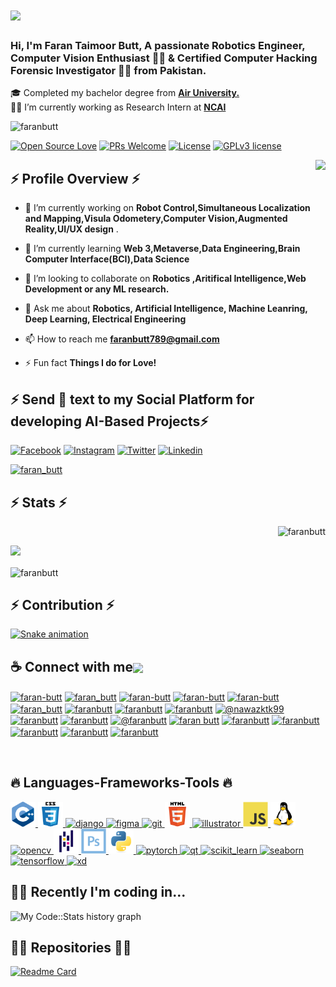 <!-- ### <img src="https://github.com/rajput2107/rajput2107/blob/master/Assets/Hi.gif" width="29px"> Hello world!&nbsp;<img src="https://github.com/rajput2107/rajput2107/blob/master/Assets/Earth.gif" width="24px">
<em>I am a 4th Year undergraduate student from <a href="https://jaipur.manipal.edu/"><b>Manipal University Jaipur</b></a>. From very early on in my life, I started to fall in love with technology 😍 This love has helped me develop a very good technological mindset <img src="https://github.com/rajput2107/rajput2107/blob/master/Assets/PC.gif" height="20px"/>, and given me the curiosity to learn more. I firmly believe that **no amount of knowledge <img src="https://github.com/rajput2107/rajput2107/blob/master/Assets/Rocket.gif" height="18px"> is enough knowledge**. 🧠</em>
 <br/> -->

<h1 align="left">
  <a href="https://git.io/typing-svg">
    <img src="https://readme-typing-svg.herokuapp.com/?lines=Hi+There!+👋;+Myself+Faran+Butt!;&center=true&size=30">
  </a></h1><!-- <h1 >Hi 👋, I'm Faran Taimoor Butt</h1> -->
<p align="left">
  <h3>Hi, I'm Faran Taimoor Butt, A passionate Robotics Engineer, Computer Vision Enthusiast 👨‍💻 &  Certified Computer Hacking Forensic Investigator 🦸‍♂️ from Pakistan.</h3>
  🎓 Completed my bachelor degree from <a href="https://www.au.edu.pk/"><b> Air University.</b></a>
  <br>
  🧑‍💼 I’m currently working as Research Intern at <a href="https://naci.nust.edu.pk/"><b> NCAI</b> </a>
  <br></p>
  
<p align="left"> <img src="https://komarev.com/ghpvc/?username=faranbutt&label=Profile%20views&color=orange&style=flat" alt="faranbutt" /> </p>

[![Open Source Love](https://badges.frapsoft.com/os/v2/open-source.svg?v=102)](https://github.com/raselhasandurjoy/Artificial-Intelligence-Engineer-Roadmap-AI)
[![PRs Welcome](https://img.shields.io/badge/PRs-welcome-brightgreen.svg?style=flat-square)](http://makeapullrequest.com)
[![License](https://img.shields.io/badge/License-Apache%202.0-blue.svg)](https://opensource.org/licenses/Apache-2.0)
[![GPLv3 license](https://img.shields.io/badge/License-GPLv3-blue.svg)](http://perso.crans.org/besson/LICENSE.html)

<img align="right" src="https://github.com/rajput2107/rajput2107/blob/master/Assets/Developer.gif"/>
<!-- <p align="left"> <a href="https://github.com/ryo-ma/github-profile-trophy"><img src="https://github-profile-trophy.vercel.app/?username=aliktk" alt="aliktk" /></a> </p> -->
<h2 align="left">⚡ Profile Overview ⚡</h2>

- 🔭 I’m currently working on <b>Robot Control,Simultaneous Localization and Mapping,Visula Odometery,Computer Vision,Augmented Reality,UI/UX design</b> .

- 🌱 I’m currently learning **Web 3,Metaverse,Data Engineering,Brain Computer Interface(BCI),Data Science**

- 👯 I’m looking to collaborate on **Robotics ,Aritifical Intelligence,Web Development or any ML research.**

- 💬 Ask me about **Robotics, Artificial Intelligence, Machine Leanring, Deep Learning, Electrical Engineering**

- 📫 How to reach me **faranbutt789@gmail.com**

- ⚡ Fun fact **Things I do for Love!**

<h2>⚡ Send 💬 text to my Social Platform for developing AI-Based Projects⚡</h2>

[![Facebook](https://img.shields.io/badge/Facebook-1877F2?style=for-the-badge&logo=facebook&logoColor=white)](https://www.facebook.com/faran.butt.946)
[![Instagram](https://img.shields.io/badge/Instagram-E4405F?style=for-the-badge&logo=instagram&logoColor=white)](https://www.instagram.com/faran.buttt/)
[![Twitter](https://img.shields.io/badge/Twitter-1DA1F2?style=for-the-badge&logo=twitter&logoColor=white)](https://twitter.com/faranbutt789)
[![Linkedin](https://img.shields.io/badge/LinkedIn-0077B5?style=for-the-badge&logo=linkedin&logoColor=white)](https://www.linkedin.com/in/faranbutt/)

<p align="left"> <a href="https://twitter.com/faranbutt789" target="blank"><img src="https://img.shields.io/twitter/follow/faran_butt?logo=twitter&style=for-the-badge" alt="faran_butt" /></a> </p>
<h2 align="left">⚡ Stats ⚡</h2>
<p align = "right"><img align="right" src="https://github-readme-stats.vercel.app/api/top-langs?username=faranbutt&&show_icons=true&theme=radical" alt="faranbutt" /></p>
 </br>
<p> <img align="centre" src="https://github-readme-stats.vercel.app/api?username=faranbutt&&show_icons=true&theme=radical" /> </p>
 
<p><img align="center" src="https://github-readme-streak-stats.herokuapp.com/?user=faranbutt&show_icons=true&theme=radical" alt="faranbutt" /></p>
<div>
<h2 align="left">⚡ Contribution ⚡</h2>
<a href="https://github.com/faranbutt"><img alt="Snake animation" src="https://github.com/faranbutt/faran-butt/blob/main/github-user-contribution.svg"/></a>
</div>
<h2>☕ Connect with me<img align="center" src="https://github.com/rajput2107/rajput2107/blob/master/Assets/Handshake.gif" height="33px" /></h2> 
<a href="https://www.python.org/" target="_blank">
  <p align="left">
<a href="https://www.linkedin.com/in/faranbutt/" target="blank"><img align="center" src="https://raw.githubusercontent.com/rahuldkjain/github-profile-readme-generator/master/src/images/icons/Social/linked-in-alt.svg" alt="faran-butt" height="30" width="40" /></a>
<a href="https://twitter.com/faranbutt789" target="blank"><img align="center" src="https://raw.githubusercontent.com/rahuldkjain/github-profile-readme-generator/master/src/images/icons/Social/twitter.svg" alt="faran_butt" height="30" width="40" /></a>
<a href="https://stackoverflow.com/users/20778390/faran-butt" target="blank"><img align="center" src="https://raw.githubusercontent.com/rahuldkjain/github-profile-readme-generator/master/src/images/icons/Social/stack-overflow.svg" alt="faran-butt" height="30" width="40" /></a>
<a href="https://www.kaggle.com/farantaimoorbutt" target="blank"><img align="center" src="https://raw.githubusercontent.com/rahuldkjain/github-profile-readme-generator/master/src/images/icons/Social/kaggle.svg" alt="faran-butt" height="30" width="40" /></a>
<a href="https://www.facebook.com/faran.butt.946" target="blank"><img align="center" src="https://raw.githubusercontent.com/rahuldkjain/github-profile-readme-generator/master/src/images/icons/Social/facebook.svg" alt="faran-butt" height="30" width="40" /></a>
<a href="https://www.instagram.com/faran.buttt/" target="blank"><img align="center" src="https://raw.githubusercontent.com/rahuldkjain/github-profile-readme-generator/master/src/images/icons/Social/instagram.svg" alt="faran_butt" height="30" width="40" /></a>
<a href="https://dribbble.com/faranbutt789?onboarding=true" target="blank"><img align="center" src="https://raw.githubusercontent.com/rahuldkjain/github-profile-readme-generator/master/src/images/icons/Social/dribbble.svg" alt="faranbutt" height="30" width="40" /></a>
<a href="https://codepen.io/faranbutt" target="blank"><img align="center" src="https://raw.githubusercontent.com/rahuldkjain/github-profile-readme-generator/master/src/images/icons/Social/codepen.svg" alt="faranbutt" height="30" width="40" /></a>
<a href="https://dev.to/faranbutt" target="blank"><img align="center" src="https://raw.githubusercontent.com/rahuldkjain/github-profile-readme-generator/master/src/images/icons/Social/devto.svg" alt="faranbutt" height="30" width="40" /></a>
<a href="https://medium.com/@faranbutt789" target="blank"><img align="center" src="https://raw.githubusercontent.com/rahuldkjain/github-profile-readme-generator/master/src/images/icons/Social/medium.svg" alt="@nawazktk99" height="30" width="40" /></a>
<a href="https://codesandbox.io/u/faranbutt" target="blank"><img align="center" src="https://raw.githubusercontent.com/rahuldkjain/github-profile-readme-generator/master/src/images/icons/Social/codesandbox.svg" alt="faranbutt" height="30" width="40" /></a>
<a href="https://www.behance.net/faranbutt" target="blank"><img align="center" src="https://raw.githubusercontent.com/rahuldkjain/github-profile-readme-generator/master/src/images/icons/Social/behance.svg" alt="faranbutt" height="30" width="40" /></a>
<a href="https://hashnode.com/@faranbutt789" target="blank"><img align="center" src="https://raw.githubusercontent.com/rahuldkjain/github-profile-readme-generator/master/src/images/icons/Social/hashnode.svg" alt="@faranbutt" height="30" width="40" /></a>
<a href="https://www.youtube.com/channel/UC4e3xmT3g52EmPUVRHXaJaQ" target="blank"><img align="center" src="https://raw.githubusercontent.com/rahuldkjain/github-profile-readme-generator/master/src/images/icons/Social/youtube.svg" alt="faran butt" height="30" width="40" /></a>
<a href="https://www.codechef.com/users/faranbutt789" target="blank"><img align="center" src="https://cdn.jsdelivr.net/npm/simple-icons@3.1.0/icons/codechef.svg" alt="faranbutt" height="30" width="40" /></a>
<a href="https://www.hackerrank.com/faranbutt789" target="blank"><img align="center" src="https://raw.githubusercontent.com/rahuldkjain/github-profile-readme-generator/master/src/images/icons/Social/hackerrank.svg" alt="faranbutt" height="30" width="40" /></a>
<a href="https://codeforces.com/register" target="blank"><img align="center" src="https://raw.githubusercontent.com/rahuldkjain/github-profile-readme-generator/master/src/images/icons/Social/codeforces.svg" alt="faranbutt" height="30" width="40" /></a>
<a href="https://leetcode.com/faranbutt/" target="blank"><img align="center" src="https://raw.githubusercontent.com/rahuldkjain/github-profile-readme-generator/master/src/images/icons/Social/leet-code.svg" alt="faranbutt" height="30" width="40" /></a>
<a href="https://auth.geeksforgeeks.org/user/user_cguxvdt3oij/" target="blank"><img align="center" src="https://raw.githubusercontent.com/rahuldkjain/github-profile-readme-generator/master/src/images/icons/Social/geeks-for-geeks.svg" alt="faranbutt" height="30" width="40" /></a>
  </p>
 </br>
<h2 align="left">🔥 Languages-Frameworks-Tools 🔥</h2>
<p align="left"> <a href="https://www.w3schools.com/cpp/" target="_blank" rel="noreferrer"> <img src="https://raw.githubusercontent.com/devicons/devicon/master/icons/cplusplus/cplusplus-original.svg" alt="cplusplus" width="40" height="40"/> </a> <a href="https://www.w3schools.com/css/" target="_blank" rel="noreferrer"> <img src="https://raw.githubusercontent.com/devicons/devicon/master/icons/css3/css3-original-wordmark.svg" alt="css3" width="40" height="40"/> </a> <a href="https://www.djangoproject.com/" target="_blank" rel="noreferrer"> <img src="https://cdn.worldvectorlogo.com/logos/django.svg" alt="django" width="40" height="40"/> </a> <a href="https://www.figma.com/" target="_blank" rel="noreferrer"> <img src="https://www.vectorlogo.zone/logos/figma/figma-icon.svg" alt="figma" width="40" height="40"/> </a> <a href="https://git-scm.com/" target="_blank" rel="noreferrer"> <img src="https://www.vectorlogo.zone/logos/git-scm/git-scm-icon.svg" alt="git" width="40" height="40"/> </a> <a href="https://www.w3.org/html/" target="_blank" rel="noreferrer"> <img src="https://raw.githubusercontent.com/devicons/devicon/master/icons/html5/html5-original-wordmark.svg" alt="html5" width="40" height="40"/> </a> <a href="https://www.adobe.com/in/products/illustrator.html" target="_blank" rel="noreferrer"> <img src="https://www.vectorlogo.zone/logos/adobe_illustrator/adobe_illustrator-icon.svg" alt="illustrator" width="40" height="40"/> </a> <a href="https://developer.mozilla.org/en-US/docs/Web/JavaScript" target="_blank" rel="noreferrer"> <img src="https://raw.githubusercontent.com/devicons/devicon/master/icons/javascript/javascript-original.svg" alt="javascript" width="40" height="40"/> </a> <a href="https://www.linux.org/" target="_blank" rel="noreferrer"> <img src="https://raw.githubusercontent.com/devicons/devicon/master/icons/linux/linux-original.svg" alt="linux" width="40" height="40"/> </a> <a href="https://opencv.org/" target="_blank" rel="noreferrer"> <img src="https://www.vectorlogo.zone/logos/opencv/opencv-icon.svg" alt="opencv" width="40" height="40"/> </a> <a href="https://pandas.pydata.org/" target="_blank" rel="noreferrer"> <img src="https://raw.githubusercontent.com/devicons/devicon/2ae2a900d2f041da66e950e4d48052658d850630/icons/pandas/pandas-original.svg" alt="pandas" width="40" height="40"/> </a> <a href="https://www.photoshop.com/en" target="_blank" rel="noreferrer"> <img src="https://raw.githubusercontent.com/devicons/devicon/master/icons/photoshop/photoshop-line.svg" alt="photoshop" width="40" height="40"/> </a> <a href="https://www.python.org" target="_blank" rel="noreferrer"> <img src="https://raw.githubusercontent.com/devicons/devicon/master/icons/python/python-original.svg" alt="python" width="40" height="40"/> </a> <a href="https://pytorch.org/" target="_blank" rel="noreferrer"> <img src="https://www.vectorlogo.zone/logos/pytorch/pytorch-icon.svg" alt="pytorch" width="40" height="40"/> </a> <a href="https://www.qt.io/" target="_blank" rel="noreferrer"> <img src="https://upload.wikimedia.org/wikipedia/commons/0/0b/Qt_logo_2016.svg" alt="qt" width="40" height="40"/> </a> <a href="https://scikit-learn.org/" target="_blank" rel="noreferrer"> <img src="https://upload.wikimedia.org/wikipedia/commons/0/05/Scikit_learn_logo_small.svg" alt="scikit_learn" width="40" height="40"/> </a> <a href="https://seaborn.pydata.org/" target="_blank" rel="noreferrer"> <img src="https://seaborn.pydata.org/_images/logo-mark-lightbg.svg" alt="seaborn" width="40" height="40"/> </a> <a href="https://www.tensorflow.org" target="_blank" rel="noreferrer"> <img src="https://www.vectorlogo.zone/logos/tensorflow/tensorflow-icon.svg" alt="tensorflow" width="40" height="40"/> </a> <a href="https://www.adobe.com/products/xd.html" target="_blank" rel="noreferrer"> <img src="https://cdn.worldvectorlogo.com/logos/adobe-xd.svg" alt="xd" width="40" height="40"/> </a> </p>



<h2 align="left">👨‍📊 Recently I'm coding in...</h2>

 ![My Code::Stats history graph](https://codestats-readme.wegfan.cn/history-graph/faranbutt?history_days=30)
 ## 👨‍💻 Repositories 👨‍💻
[![Readme Card](https://github-readme-stats.vercel.app/api/pin/?username=faranbutt&repo=Viking-Augmented-Reality&theme=react&border_color=61dafb&border_radius=10)](https://github.com/faranbutt/Viking-Augmented-Reality.git)
